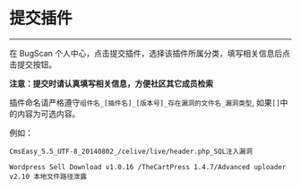# 提交插件
---

在 BugScan 个人中心，点击提交插件，选择该插件所属分类，填写相关信息后点击提交按钮。

**注意：提交时请认真填写相关信息，方便社区其它成员检索**

插件命名请严格遵守`组件名_[插件名]_[版本号]_存在漏洞的文件名_漏洞类型`, 如果`[]`中的内容为可选内容。

例如：

`CmsEasy_5.5_UTF-8_20140802_/celive/live/header.php_SQL注入漏洞`

`Wordpress Sell Download v1.0.16 /TheCartPress 1.4.7/Advanced uploader v2.10 本地文件路径泄露`
